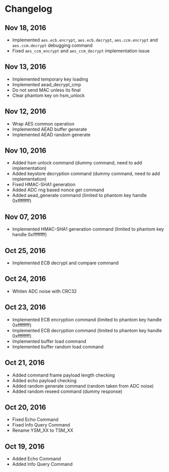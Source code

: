 # Changelog

## Nov 18, 2016
- Implemented `aes.ecb.encrypt`, `aes.ecb.decrypt`, `aes.ccm.encrypt` and `aes.ccm.decrypt` debugging command
- Fixed `aes_ccm_encrypt` and `aes_ccm_decrypt` implementation issue


## Nov 13, 2016
- Implemented temporary key loading
- Implemented aead_decrypt_cmp
- Do not send MAC unless its final
- Clear phantom key on hsm_unlock

## Nov 12, 2016
- Wrap AES common operation
- Implemented AEAD buffer generate
- Implemented AEAD random generate

## Nov 10, 2016
- Added hsm unlock command (dummy command, need to add implementation)
- Added keystore decryption command (dummy command, need to add implementation)
- Fixed HMAC-SHA1 generation
- Added ADC rng based nonce get command
- Added aead_generate command (limited to phantom key handle 0xffffffff)

## Nov 07, 2016
- Implemented HMAC-SHA1 generation command (limited to phantom key handle 0xffffffff)

## Oct 25, 2016
 - Implemented ECB decrypt and compare command

## Oct 24, 2016
- Whiten ADC noise with CRC32

## Oct 23, 2016
- Implemented ECB encryption command (limited to phantom key handle 0xffffffff)
- Implemented ECB decryption command (limited to phantom key handle 0xffffffff)
- Implemented buffer load command
- Implemented buffer random load command

## Oct 21, 2016
- Added command frame payload length checking
- Added echo payload checking
- Added random generate command (random taken from ADC noise)
- Added random reseed command (dummy response)

## Oct 20, 2016
- Fixed Echo Command
- Fixed Info Query Command
- Rename YSM_XX to TSM_XX

## Oct 19, 2016
- Added Echo Command
- Added Info Query Command
